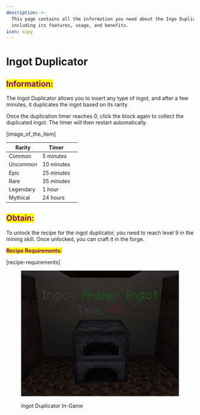 ```yaml
---
description: >-
  This page contains all the information you need about the Ingo Duplicator,
  including its features, usage, and benefits.
icon: copy
---
```


# Ingot Duplicator

## <mark style="color:purple;">Information:</mark>

The Ingot Duplicator allows you to insert any type of ingot, and after a few minutes, it duplicates the ingot based on its rarity.&#x20;

Once the duplication timer reaches 0, click the block again to collect the duplicated ingot. The timer will then restart automatically.

\[image\_of\_the\_item]

<table><thead><tr><th>Rarity</th><th>Timer</th><th data-hidden></th></tr></thead><tbody><tr><td>Common</td><td>5 minutes</td><td></td></tr><tr><td>Uncommon</td><td>10 minutes</td><td></td></tr><tr><td>Epic</td><td>25 minutes</td><td></td></tr><tr><td>Rare</td><td>35 minutes</td><td></td></tr><tr><td>Legendary</td><td>1 hour</td><td></td></tr><tr><td>Mythical</td><td>24 hours</td><td></td></tr></tbody></table>

## <mark style="color:purple;">Obtain:</mark>

To unlock the recipe for the ingot duplicator, you need to reach level 9 in the mining skill. Once unlocked, you can craft it in the forge.

<mark style="color:purple;">**Recipe Requirements:**</mark>

\[recipe-requirements]

<figure><img src="../../../.gitbook/assets/image.png" alt=""><figcaption><p>Ingot Duplicator In-Game</p></figcaption></figure>
